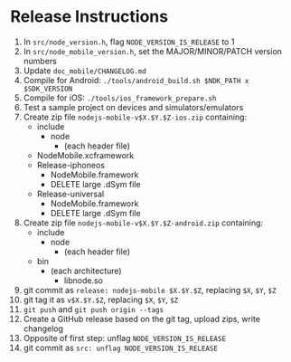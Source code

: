 # Release Instructions

1. In `src/node_version.h`, flag `NODE_VERSION_IS_RELEASE` to 1
2. In `src/node_mobile_version.h`, set the MAJOR/MINOR/PATCH version numbers
3. Update `doc_mobile/CHANGELOG.md`
4. Compile for Android: `./tools/android_build.sh $NDK_PATH x $SDK_VERSION`
5. Compile for iOS: `./tools/ios_framework_prepare.sh`
6. Test a sample project on devices and simulators/emulators
7. Create zip file `nodejs-mobile-v$X.$Y.$Z-ios.zip` containing:
    - include
      - node
        - (each header file)
    - NodeMobile.xcframework
    - Release-iphoneos
      - NodeMobile.framework
      - DELETE large .dSym file
    - Release-universal
      - NodeMobile.framework
      - DELETE large .dSym file
8. Create zip file `nodejs-mobile-v$X.$Y.$Z-android.zip` containing:
    - include
      - node
        - (each header file)
    - bin
      - (each architecture)
        - libnode.so
9. git commit as `release: nodejs-mobile $X.$Y.$Z`, replacing `$X`, `$Y`, `$Z`
10. git tag it as `v$X.$Y.$Z`, replacing `$X`, `$Y`, `$Z`
11. `git push` and `git push origin --tags`
12. Create a GitHub release based on the git tag, upload zips, write changelog
13. Opposite of first step: unflag `NODE_VERSION_IS_RELEASE`
14. git commit as `src: unflag NODE_VERSION_IS_RELEASE`
